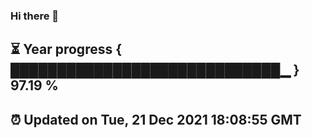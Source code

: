 ### Hi there 👋
⏳ Year progress { █████████████████████████████▁ } 97.19 %
---
⏰ Updated on Tue, 21 Dec 2021 18:08:55 GMT
---

